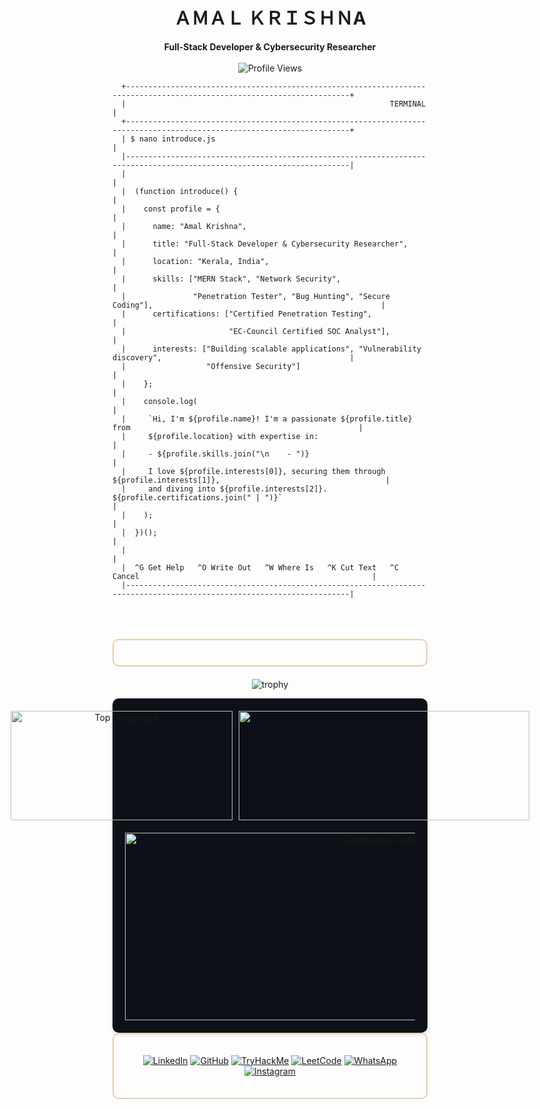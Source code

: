 <h1 align="center">
  ＡＭＡＬ ＫＲＩＳＨＮA
</h1>
<p align="center">
  <b>Full-Stack Developer & Cybersecurity Researcher</b><br><br>
  <img src="https://komarev.com/ghpvc/?username=C00LPIXER&color=000000" alt="Profile Views">
</p>
  
```
  +------------------------------------------------------------------------------------------------------------------------+
  |                                                           TERMINAL                                                     |
  +------------------------------------------------------------------------------------------------------------------------+
  | $ nano introduce.js                                                                                                    |
  |------------------------------------------------------------------------------------------------------------------------|
  |                                                                                                                        |
  |  (function introduce() {                                                                                               |
  |    const profile = {                                                                                                   |
  |      name: "Amal Krishna",                                                                                             |
  |      title: "Full-Stack Developer & Cybersecurity Researcher",                                                         |
  |      location: "Kerala, India",                                                                                        |
  |      skills: ["MERN Stack", "Network Security",                                                                        |
  |               "Penetration Tester", "Bug Hunting", "Secure Coding"],                                                   |
  |      certifications: ["Certified Penetration Testing",                                                                 |
  |                       "EC-Council Certified SOC Analyst"],                                                             |
  |      interests: ["Building scalable applications", "Vulnerability discovery",                                          |
  |                  "Offensive Security"]                                                                                 |
  |    };                                                                                                                  |
  |    console.log(                                                                                                        |
  |     `Hi, I'm ${profile.name}! I'm a passionate ${profile.title} from                                                   |
  |     ${profile.location} with expertise in:                                                                             |
  |     - ${profile.skills.join("\n    - ")}                                                                               |
  |     I love ${profile.interests[0]}, securing them through ${profile.interests[1]},                                     |
  |     and diving into ${profile.interests[2]}. ${profile.certifications.join(" | ")}`                                    |
  |    );                                                                                                                  |
  |  })();                                                                                                                 |
  |                                                                                                                        |
  |  ^G Get Help   ^O Write Out   ^W Where Is   ^K Cut Text   ^C Cancel                                                    |
  |------------------------------------------------------------------------------------------------------------------------|
```
<br>
<br>
<br>
<!-- Skills -->
<div style="border: 2px solid #E7CFAA; border-radius: 10px; padding: 20px; margin-bottom: 20px;">
  <div align="left" style="display: flex; flex-wrap: wrap; justify-content: center; gap: 10px;">
  </div>
</div>

<div align="center">

![trophy](https://github-profile-trophy.vercel.app/?username=C00LPIXER&theme=dracula&no-bg=true&margin-w=15&margin-h=15)
</div>

<div align="center" style="display: flex; flex-direction: column; justify-content: center; align-items: center; background-color: #0D1117; padding: 20px; border-radius: 10px; box-shadow: 0 4px 6px rgba(0, 0, 0, 0.1);">
  <div style="display: flex; justify-content: center; align-items: center; margin-bottom: 20px;">
    <img src="https://github-readme-stats.vercel.app/api?username=C00LPIXER&rank_icon=github&hide_border=true&theme=transparent&text_color=ffffff" alt="Top Languages" width="355" height="175" style="margin-right: 10px;" />
    <img src="https://github-readme-streak-stats.herokuapp.com/?user=C00LPIXER&stroke=ffffff&background=0000&ring=ffffff&fire=ffffff&currStreakNum=ffffff&currStreakLabel=ffffff&sideNums=ffffff&sideLabels=ffffff&dates=ffffff&hide_border=true" width="465" height="175" />
  </div>
  <img src="https://github-readme-activity-graph.vercel.app/graph?username=C00LPIXER&bg_color=0000&color=ffffff&line=ffffff&point=ffffff&area=true&hide_border=true" width="850" height="300" alt="Contribution Constellation"/>
</div>
</div>

<div style="border: 2px solid #E7CFAA; border-radius: 10px; padding: 20px; margin-bottom: 20px;">
  
<p align="center">
  <a href="https://www.linkedin.com/in/amalkrishanp"><img src="https://img.shields.io/badge/-LinkedIn-333?style=flat&logo=linkedin" alt="LinkedIn"></a>
  <a href="https://github.com/C00LPIXER"><img src="https://img.shields.io/badge/-GitHub-333?style=flat&logo=github" alt="GitHub"></a>
  <a href="https://tryhackme.com/p/C00LPIXER"><img src="https://img.shields.io/badge/-TryHackMe-333?style=flat&logo=tryhackme" alt="TryHackMe"></a>
  <a href="https://leetcode.com/C00LPIXER"><img src="https://img.shields.io/badge/-LeetCode-333?style=flat&logo=leetcode" alt="LeetCode"></a>
  <a href="https://wa.me/<your-phone-number>"><img src="https://img.shields.io/badge/-WhatsApp-333?style=flat&logo=whatsapp" alt="WhatsApp"></a>
  <a href="https://instagram.com/<your-instagram-username>"><img src="https://img.shields.io/badge/-Instagram-333?style=flat&logo=instagram" alt="Instagram"></a>
</p>
